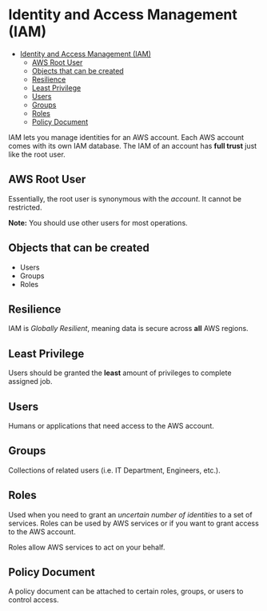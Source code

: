 # Identity and Access Management (IAM)

- [Identity and Access Management (IAM)](#identity-and-access-management-iam)
  - [AWS Root User](#aws-root-user)
  - [Objects that can be created](#objects-that-can-be-created)
  - [Resilience](#resilience)
  - [Least Privilege](#least-privilege)
  - [Users](#users)
  - [Groups](#groups)
  - [Roles](#roles)
  - [Policy Document](#policy-document)

IAM lets you manage identities for an AWS account. Each AWS account comes with its own IAM database. The IAM of an account has **full trust** just like the root user.

## AWS Root User
Essentially, the root user is synonymous with the *account*. It cannot be restricted.

**Note:** You should use other users for most operations.

## Objects that can be created
- Users
- Groups
- Roles

## Resilience
IAM is *Globally Resilient*, meaning data is secure across **all** AWS regions.

## Least Privilege
Users should be granted the **least** amount of privileges to complete assigned job.

## Users
Humans or applications that need access to the AWS account.

## Groups
Collections of related users (i.e. IT Department, Engineers, etc.).

## Roles
Used when you need to grant an *uncertain number of identities* to a set of services. Roles can be used by AWS services or if you want to grant access to the AWS account.

Roles allow AWS services to act on your behalf.

## Policy Document
A policy document can be attached to certain roles, groups, or users to control access.

